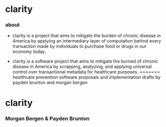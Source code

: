 # clarity


### about
- clarity is a project that aims to mitigate the burden of chronic disease in America by applying an intermediary layer of computation behind every transaction made by individuals to purchase food or drugs in our economy today.

- clarity is a software project that aims to mitigate the burned of chronic disease in America by scrapping, analyzing, and applying universal control over transactional metadata for healthcare purposes.
=======
healthcare prevention software proposals and implementation drafts by payden brunton and morgan bergen

# clarity

### Morgan Bergen & Payden Brunton
